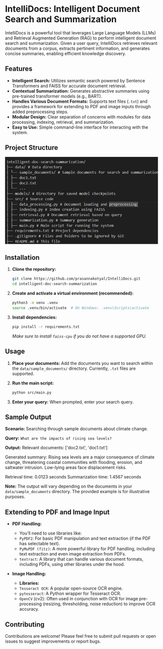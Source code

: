 # IntelliDocs: Intelligent Document Search and Summarization

IntelliDocs is a powerful tool that leverages Large Language Models (LLMs) and Retrieval Augmented Generation (RAG) to perform intelligent document search and summarization. Given a user query, IntelliDocs retrieves relevant documents from a corpus, extracts pertinent information, and generates concise summaries, enabling efficient knowledge discovery.

## Features

*   **Intelligent Search:** Utilizes semantic search powered by Sentence Transformers and FAISS for accurate document retrieval.
*   **Contextual Summarization:** Generates abstractive summaries using pre-trained transformer models (e.g., BART).
*   **Handles Various Document Formats:** Supports text files (`.txt`) and provides a framework for extending to PDF and image inputs through added preprocessing steps.
*   **Modular Design:** Clear separation of concerns with modules for data processing, indexing, retrieval, and summarization.
*   **Easy to Use:** Simple command-line interface for interacting with the system.

## Project Structure

![Project structure](./images/project_structure.png)

## Installation

1. **Clone the repository:**

    ```bash
    git clone https://github.com/prasannakotyal/IntelliDocs.git
    cd intelligent-doc-search-summarization
    ```
2. **Create and activate a virtual environment (recommended):**

    ```bash
    python3 -m venv .venv
    source .venv/bin/activate  # On Windows: .venv\Scripts\activate
    ```
3. **Install dependencies:**

    ```bash
    pip install -r requirements.txt
    ```
    *Make sure to install `faiss-cpu` if you do not have a supported GPU.*

## Usage

1. **Place your documents:** Add the documents you want to search within the `data/sample_documents/` directory. Currently, `.txt` files are supported.
2. **Run the main script:**

    ```bash
    python src/main.py
    ```
3. **Enter your query:** When prompted, enter your search query.

## Sample Output

**Scenario:** Searching through sample documents about climate change.

**Query:** `What are the impacts of rising sea levels?`

**Output:**
Relevant documents: ['doc2.txt', 'doc1.txt']

Generated summary: Rising sea levels are a major consequence of climate change, threatening coastal communities with flooding, erosion, and saltwater intrusion. Low-lying areas face displacement risks.

Retrieval time: 0.0123 seconds
Summarization time: 1.4567 seconds


**Note:** The output will vary depending on the documents in your `data/sample_documents` directory. The provided example is for illustrative purposes.

## Extending to PDF and Image Input
*   **PDF Handling:**
    *   You'll need to use libraries like:
    *   `PyPDF2`: For basic PDF manipulation and text extraction (if the PDF has selectable text).
    *   `PyMuPDF (fitz)`: A more powerful library for PDF handling, including text extraction and even image extraction from PDFs.
    *   `textract`: A library that can handle various document formats, including PDFs, using other libraries under the hood.

*   **Image Handling:**
    *   **Libraries:**
    *   `Tesseract OCR`: A popular open-source OCR engine.
    *   `pytesseract`: A Python wrapper for Tesseract OCR.
    *   `OpenCV` (cv2): Often used in conjunction with OCR for image pre-processing (resizing, thresholding, noise reduction) to improve OCR accuracy.

## Contributing

Contributions are welcome! Please feel free to submit pull requests or open issues to suggest improvements or report bugs.
